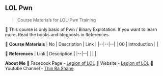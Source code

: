 ## LOL Pwn

> Course Materials for LOL-Pwn Training 

:100: This course is only basic of Pwn / Binary Explotation. If you want to learn more. Read the books and blogposts in References.

:floppy_disk: **Course Materials**
| No | Description | Link |
|--|--|--|
| 00 | Introduction |  |


:book: **References**
| Link | Description |
|--|--|
|  |  |

**About Me**
:jack_o_lantern: Facebook Page - [Legion of LOL](https://web.facebook.com/lolsecmm/)
:jack_o_lantern: Website - [Legion of LOL](http://location-href.com/)
:jack_o_lantern: Youtube Channel - [Thin Ba Shane](https://www.youtube.com/channel/UCQm58nOLArHOfC5dF9zCxHg)
